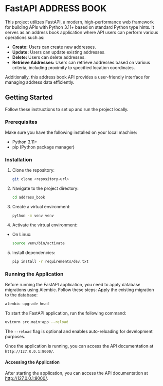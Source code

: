 # FastAPI ADDRESS BOOK

This project utilizes FastAPI, a modern, high-performance web framework for building APIs with Python 3.11+ based on standard Python type hints. It serves as an address book application where API users can perform various operations such as:

- **Create:** Users can create new addresses.
- **Update:** Users can update existing addresses.
- **Delete:** Users can delete addresses.
- **Retrieve Addresses:** Users can retrieve addresses based on various criteria, including proximity to specified location coordinates.

Additionally, this address book API provides a user-friendly interface for managing address data efficiently.


## Getting Started

Follow these instructions to set up and run the project locally.

### Prerequisites

Make sure you have the following installed on your local machine:

- Python 3.11+
- pip (Python package manager)

### Installation

1. Clone the repository:
    ```bash
    git clone <repository-url>
    ```
2. Navigate to the project directory:
    ```bash
    cd address_book
    ```
3. Create a virtual environment:
    ```bash
    python -m venv venv
    ```
4. Activate the virtual environment:

- On Linux:

  ```bash
  source venv/bin/activate
  ```

5. Install dependencies:
    ```bash
    pip install -r requirements/dev.txt
    ```


### Running the Application
Before running the FastAPI application, you need to apply database migrations using Alembic. Follow these steps:
Apply the existing migration to the database:
```bash
alembic upgrade head
```



To start the FastAPI application, run the following command:


```bash
uvicorn src.main:app --reload
```


The `--reload` flag is optional and enables auto-reloading for development purposes.

Once the application is running, you can access the API documentation at `http://127.0.0.1:8000/`.


#### Accessing the Application

After starting the application, you can access the API documentation at http://127.0.0.1:8000/.
